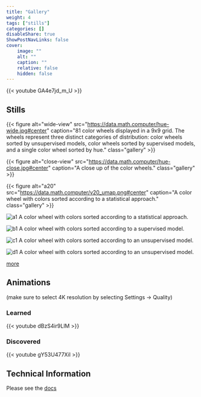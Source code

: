 ```yaml
---
title: "Gallery"
weight: 4
tags: ["stills"]
categories: []
disableShare: true
ShowPostNavLinks: false
cover:
    image: ""
    alt: ""
    caption: ""
    relative: false
    hidden: false
---
```


{{< youtube GA4e7jd_m_U >}}

## Stills

{{< figure alt="wide-view" src="https://data.math.computer/hue-wide.jpg#center" caption="81 color wheels displayed in a 9x9 grid. The wheels represent three distinct categories of distribution: color wheels sorted by unsupervised models, color wheels sorted by supervised models, and a single color wheel sorted by hue." class="gallery" >}}

{{< figure alt="close-view" src="https://data.math.computer/hue-close.jpg#center" caption="A close up of the color wheels." class="gallery" >}}

{{< figure alt="a20" src="https://data.math.computer/v20_umap.png#center" caption="A color wheel with colors sorted according to a statistical approach." class="gallery" >}}

![a1](https://data.math.computer/v0_umap.png#center)
A color wheel with colors sorted according to a statistical approach. 

![b1](https://data.math.computer/v0_supervised.png#center)
A color wheel with colors sorted according to a supervised model.

![c1](https://data.math.computer/v0_unsupervised.png#center)
A color wheel with colors sorted according to an unsupervised model.

![d1](https://data.math.computer/v0_unsupervised2.png#center)
A color wheel with colors sorted according to an unsupervised model.

[more](/tags/stills)

## Animations
(make sure to select 4K resolution by selecting Settings -> Quality)

### Learned
{{< youtube dBzS4ir9LlM >}}

### Discovered
{{< youtube gY53U477XiI >}}


## Technical Information

Please see the [docs](/docs/intro)

